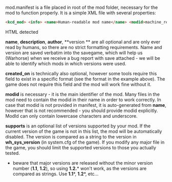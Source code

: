 mod.manifest is a file placed in root of the mod folder, necessary for the mod to function properly. It is a simple XML file with several properties:

```html
<kcd_mod> <info> <name>Human-readable mod name</name> <modid>machine_readable_mod_name</modid> <description>Description of the mod</description> <author>Author name</author> <version>0.1</version> <created_on>2025-01-01</created_on> </info> <supports> <version>1.1*</version> <version>1.2*</version> </supports> </kcd_mod>
```

HTML detected

**name**, **description**, **author**, \*\*version \*\* are all optional and are only ever read by humans, so there are no strict formatting requirements. Name and version are saved verbatim into the savegame, which will help us (Warhorse) when we receive a bug report with save attached - we will be able to identify which mods in which versions were used.

**created\_on** is technically also optional, however some tools require this field to exist in a specific format (see the format in the example above). The game does not require this field and the mod will work fine without it.

**modid** is necessary - it is the main identifier of the mod. Many files in the mod need to contain the modid in their name in order to work correctly. In case that modid is not provided in manifest, it is auto-generated from **name**, however that is not recommended - you should provide modid explicitly. ModId can only contain lowercase characters and underscore.

**supports** is an optional list of versions supported by your mod. If the current version of the game is not in this list, the mod will be automatically disabled. The version is compared as a string to the version in **wh\_sys\_version** (in system.cfg of the game). If you modify any major file in the game, you should limit the supported versions to those you actually tested.

-   beware that major versions are released without the minor version number (**1.1**, **1.2**), so using **1.2.**\* won't work, as the versions are compared as strings. Use **1.1**\*, **1.2**\*, etc...